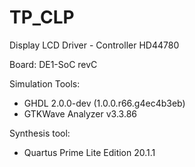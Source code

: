 # TP_CLP

Display LCD Driver - Controller HD44780

Board: DE1-SoC revC

Simulation Tools:
- GHDL 2.0.0-dev (1.0.0.r66.g4ec4b3eb)
- GTKWave Analyzer v3.3.86

Synthesis tool:
- Quartus Prime Lite Edition 20.1.1

